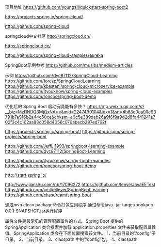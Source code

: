 项目地址
https://github.com/youngzil/quickstart-spring-boot2


https://projects.spring.io/spring-cloud/

https://github.com/spring-cloud

springcloud中文社区
http://springcloud.cn/

https://springcloud.cc/


https://github.com/spring-cloud-samples/eureka



SpringBoot示例参考
https://github.com/musibs/medium-articles



示例
https://github.com/dyc87112/SpringCloud-Learning
https://github.com/forezp/SpringCloudLearning
https://github.com/kbastani/spring-cloud-microservice-example
https://github.com/ityouknow/spring-cloud-examples
https://github.com/roncoo/spring-boot-demo





优化后的 Spring Boot 启动究竟能有多快？
https://mp.weixin.qq.com/s?__biz=MzI1NDQ3MjQxNA==&mid=2247490104&idx=1&sn=4b63e0ea90c93791b7a916b2a44c50ce&chksm=e9c5e389deb26a9f6f9a9d2d8fd441241a702f3c4c162aa83c058d4056c076abecb287ed762f


https://projects.spring.io/spring-boot/
https://github.com/spring-projects/spring-boot

https://github.com/JeffLi1993/springboot-learning-example
https://github.com/dyc87112/SpringBoot-Learning

https://github.com/ityouknow/spring-boot-examples
https://github.com/roncoo/spring-boot-demo


http://start.spring.io/

http://www.jianshu.com/nb/17096272
https://github.com/lenve/JavaEETest
https://github.com/cmlbeliever/SpringBootLearning
https://github.com/chasdream/spring-boot


通过mvn clean package命令打包应用程序
通过命令java -jar target/bookpub-0.0.1-SNAPSHOT.jar运行程序



属性文件是最常见的管理配置属性的方式。Spring Boot 提供的 SpringApplication 类会搜索并加载 application.properties 文件来获取配置属性值。SpringApplication 类会在下面位置搜索该文件。
1、当前目录的“/config”子目录。
2、当前目录。
3、classpath 中的“/config”包。
4、classpath





